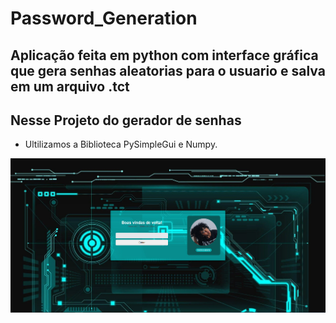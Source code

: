 # Password_Generation
## Aplicação feita em python com interface gráfica que gera senhas aleatorias para o usuario e salva em um arquivo .tct


## Nesse Projeto do gerador de senhas
- Ultilizamos a Biblioteca PySimpleGui e Numpy.



![img](https://github.com/CostaDayana/imersao_react/blob/main/img/aluracord.PNG)
